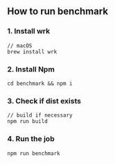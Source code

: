 ## How to run benchmark

### 1. Install wrk
```
// macOS
brew install wrk
```
### 2. Install Npm
```
cd benchmark && npm i
```
### 3. Check if dist exists
```
// build if necessary
npm run build
```
### 4. Run the job
```
npm run benchmark
```